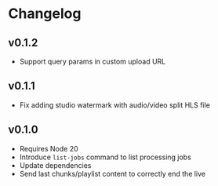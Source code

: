 # Changelog

## v0.1.2

  * Support query params in custom upload URL

## v0.1.1

  * Fix adding studio watermark with audio/video split HLS file

## v0.1.0

  * Requires Node 20
  * Introduce `list-jobs` command to list processing jobs
  * Update dependencies
  * Send last chunks/playlist content to correctly end the live

